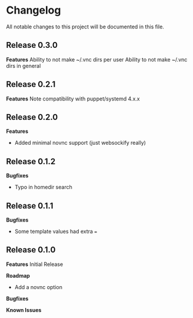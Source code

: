 # Changelog

All notable changes to this project will be documented in this file.

## Release 0.3.0

**Features**
Ability to not make ~/.vnc dirs per user
Ability to not make ~/.vnc dirs in general

## Release 0.2.1

**Features**
Note compatibility with puppet/systemd 4.x.x

## Release 0.2.0

**Features**
- Added minimal novnc support (just websockify really)

## Release 0.1.2

**Bugfixes**
- Typo in homedir search

## Release 0.1.1

**Bugfixes**
- Some template values had extra `=`

## Release 0.1.0

**Features**
Initial Release

**Roadmap**
- Add a novnc option

**Bugfixes**

**Known Issues**
